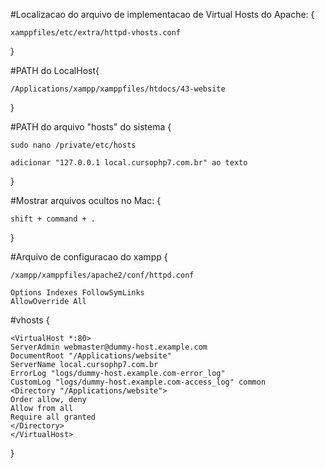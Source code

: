 #Localizacao do arquivo de implementacao de Virtual Hosts do Apache: {

    xamppfiles/etc/extra/httpd-vhosts.conf
}

#PATH do LocalHost{

    /Applications/xampp/xamppfiles/htdocs/43-website
}

#PATH do arquivo "hosts" do sistema {

    sudo nano /private/etc/hosts

    adicionar "127.0.0.1 local.cursophp7.com.br" ao texto
}

#Mostrar arquivos ocultos no Mac: {

    shift + command + .
}

#Arquivo de configuracao do xampp {    

    /xampp/xamppfiles/apache2/conf/httpd.conf

    Options Indexes FollowSymLinks
    AllowOverride All

#vhosts {

    <VirtualHost *:80>
    ServerAdmin webmaster@dummy-host.example.com
    DocumentRoot "/Applications/website"
    ServerName local.cursophp7.com.br
    ErrorLog "logs/dummy-host.example.com-error_log"
    CustomLog "logs/dummy-host.example.com-access_log" common
    <Directory "/Applications/website">
	Order allow, deny
	Allow from all
	Require all granted
    </Directory>
    </VirtualHost>
}
